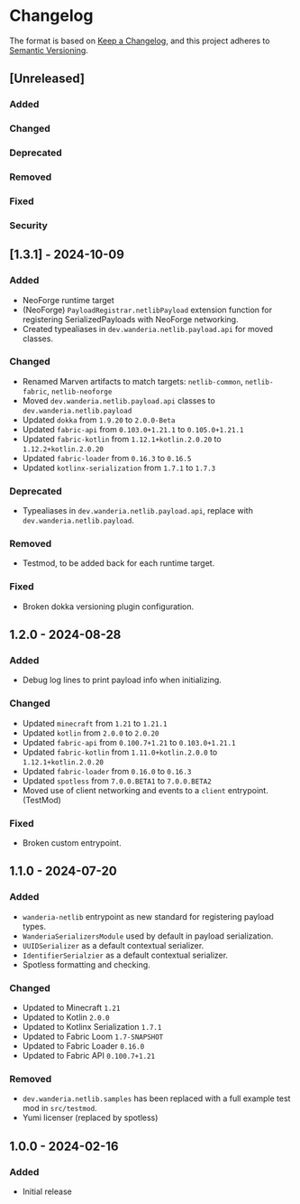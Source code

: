 # Changelog

The format is based on [Keep a Changelog](https://keepachangelog.com/en/1.1.0/),
and this project adheres to [Semantic Versioning](https://semver.org/spec/v2.0.0.html).

## [Unreleased]

### Added

### Changed

### Deprecated

### Removed

### Fixed

### Security

## [1.3.1] - 2024-10-09

### Added

- NeoForge runtime target
- (NeoForge) `PayloadRegistrar.netlibPayload` extension function for registering SerializedPayloads with NeoForge networking.
- Created typealiases in `dev.wanderia.netlib.payload.api` for moved classes.

### Changed

- Renamed Marven artifacts to match targets: `netlib-common`, `netlib-fabric`, `netlib-neoforge`
- Moved `dev.wanderia.netlib.payload.api` classes to `dev.wanderia.netlib.payload`
- Updated `dokka` from `1.9.20` to `2.0.0-Beta`
- Updated `fabric-api` from `0.103.0+1.21.1` to `0.105.0+1.21.1`
- Updated `fabric-kotlin` from `1.12.1+kotlin.2.0.20` to `1.12.2+kotlin.2.0.20`
- Updated `fabric-loader` from `0.16.3` to `0.16.5`
- Updated `kotlinx-serialization` from `1.7.1` to `1.7.3`

### Deprecated

- Typealiases in `dev.wanderia.netlib.payload.api`, replace with `dev.wanderia.netlib.payload`.

### Removed

- Testmod, to be added back for each runtime target.

### Fixed

- Broken dokka versioning plugin configuration.

## 1.2.0 - 2024-08-28

### Added

- Debug log lines to print payload info when initializing.

### Changed

- Updated `minecraft` from `1.21` to `1.21.1`
- Updated `kotlin` from `2.0.0` to `2.0.20`
- Updated `fabric-api` from `0.100.7+1.21` to `0.103.0+1.21.1`
- Updated `fabric-kotlin` from `1.11.0+kotlin.2.0.0` to `1.12.1+kotlin.2.0.20`
- Updated `fabric-loader` from `0.16.0` to `0.16.3`
- Updated `spotless` from `7.0.0.BETA1` to `7.0.0.BETA2`
- Moved use of client networking and events to a `client` entrypoint. (TestMod)

### Fixed

- Broken custom entrypoint.

## 1.1.0 - 2024-07-20

### Added

- `wanderia-netlib` entrypoint as new standard for registering payload types.
- `WanderiaSerializersModule` used by default in payload serialization.
- `UUIDSerializer` as a default contextual serializer.
- `IdentifierSerialzier` as a default contextual serializer.
- Spotless formatting and checking.

### Changed

- Updated to Minecraft `1.21`
- Updated to Kotlin `2.0.0`
- Updated to Kotlinx Serialization `1.7.1`
- Updated to Fabric Loom `1.7-SNAPSHOT`
- Updated to Fabric Loader `0.16.0`
- Updated to Fabric API `0.100.7+1.21`

### Removed

- `dev.wanderia.netlib.samples` has been replaced with a full example test mod in `src/testmod`.
- Yumi licenser (replaced by spotless)

## 1.0.0 - 2024-02-16

### Added

- Initial release
